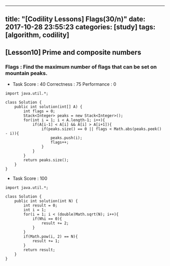  ---
title:  "[Codility Lessons] Flags(30/n)"
date:   2017-10-28 23:55:23
categories: [study]
tags: [algorithm, codility]
---
## [Lesson10] Prime and composite numbers  
###  Flags : Find the maximum number of flags that can be set on mountain peaks.  

- Task Score : 40
Correctness : 75 	Performance : 0
```
import java.util.*;

class Solution {
    public int solution(int[] A) {
        int flags = 0;
        Stack<Integer> peaks = new Stack<Integer>();
        for(int i = 1; i < A.length-1; i++){
            if(A[i-1] < A[i] && A[i] > A[i+1]){
                if(peaks.size() == 0 || flags < Math.abs(peaks.peek() - i)){
                    peaks.push(i);
                    flags++;
                }    
            }    
        }
        return peaks.size();
    }
}

```
- Task Score : 100  
```
import java.util.*;

class Solution {
    public int solution(int N) {
        int result = 0;
        int i = 1;
        for(i = 1; i < (double)Math.sqrt(N); i++){
            if(N%i == 0){
                result += 2;    
            }
        }
        if(Math.pow(i, 2) == N){
            result += 1;    
        }
        return result;
    }
}
```
